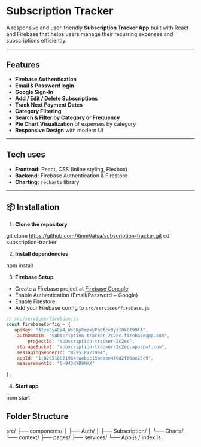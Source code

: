 #  Subscription Tracker

A responsive and user-friendly **Subscription Tracker App** built with React and Firebase that helps users manage their recurring expenses and subscriptions efficiently.

---

## Features

-  **Firebase Authentication**
  - **Email & Password login**
  - **Google Sign-In**
-  **Add / Edit / Delete Subscriptions**
-  **Track Next Payment Dates**
-  **Category Filtering**
- **Search & Filter by Category or Frequency**
-  **Pie Chart Visualization** of expenses by category
-  **Responsive Design** with modern UI

---

## Tech uses

- **Frontend:** React, CSS (Inline styling, Flexbox)
- **Backend:** Firebase Authentication & Firestore
- **Charting:** `recharts` library

---

## 📦 Installation

1. **Clone the repository**

git clone https://github.com/RinniVatsa/subscription-tracker.git
cd subscription-tracker


2. **Install dependencies**

npm install


3. **Firebase Setup**
- Create a Firebase project at [Firebase Console](https://console.firebase.google.com/)
- Enable Authentication (Email/Password + Google)
- Enable Firestore
- Add your Firebase config to `src/services/firebase.js`

```js
// src/services/firebase.js
const firebaseConfig = {
   apiKey: "AIzaSyAEa4_WsSKp8mzxyPoOfcv9yzI0kCt99fA",
    authDomain: "subscription-tracker-2c2ec.firebaseapp.com",
        projectId: "subscription-tracker-2c2ec",
    storageBucket: "subscription-tracker-2c2ec.appspot.com",
    messagingSenderId: "829518921964",
    appId: "1:829518921964:web:c15adeee4f0d2fb6ae25c9",
    measurementId: "G-943NYB8MKX"
  
};
```

4. **Start  app**

npm start




##  Folder Structure


src/
├── components/
│   ├── Auth/
│   ├── Subscription/
│   └── Charts/
├── context/
├── pages/
├── services/
└── App.js / index.js






